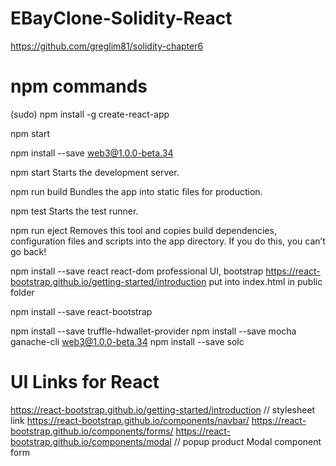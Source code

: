 # EBayClone-Solidity-React
https://github.com/greglim81/solidity-chapter6


# npm commands
(sudo) npm install -g create-react-app

npm start

npm install --save web3@1.0.0-beta.34

npm start
    Starts the development server.

npm run build
    Bundles the app into static files for production.

npm test
    Starts the test runner.

npm run eject
    Removes this tool and copies build dependencies, configuration files
    and scripts into the app directory. If you do this, you can’t go back!

npm install --save react react-dom
    professional UI, bootstrap https://react-bootstrap.github.io/getting-started/introduction
    put into index.html in public folder

npm install --save react-bootstrap


npm install --save truffle-hdwallet-provider
npm install --save mocha ganache-cli web3@1.0.0-beta.34
npm install --save solc

 
# UI Links for React
https://react-bootstrap.github.io/getting-started/introduction  // stylesheet link
https://react-bootstrap.github.io/components/navbar/
https://react-bootstrap.github.io/components/forms/
https://react-bootstrap.github.io/components/modal // popup product Modal component form


